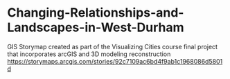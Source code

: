 # Changing-Relationships-and-Landscapes-in-West-Durham
GIS Storymap created as part of the Visualizing Cities course final project that incorporates arcGIS and 3D modeling reconstruction
https://storymaps.arcgis.com/stories/92c7109ac6bd4f9ab1c1968086d5801d
